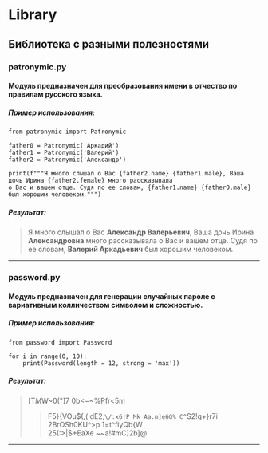 # Library
## Библиотека с разными полезностями
### patronymic.py 
#### Модуль предназначен для преобразования имени в отчество по правилам русского языка.
##### Пример использования:
    from patronymic import Patronymic

    father0 = Patronymic('Аркадий')
    father1 = Patronymic('Валерий')
    father2 = Patronymic('Александр')

    print(f"""Я много слышал о Вас {father2.name} {father1.male}, Ваша дочь Ирина {father2.female} много рассказывала
    о Вас и вашем отце. Судя по ее словам, {father1.name} {father0.male} был хорошим человеком.""")
##### Результат:
>Я много слышал о Вас __Александр Валерьевич__, Ваша дочь Ирина __Александровна__ много рассказывала о 
>Вас и вашем отце. Судя по ее словам, __Валерий Аркадьевич__ был хорошим человеком.
---
### password.py 
#### Модуль предназначен для генерации случайных пароле с вариативным колличеством символом и сложностью.
##### Пример использования:
    from password import Password

    for i in range(0, 10):
        print(Password(length = 12, strong = 'max'))
##### Результат:
>[T$M$W~0("]7
>0b<=~%Pfr<5m
>>F5}{VOu$(,(
>dE2,`\/:x6!P
>Mk_Aa.m]e6G%
>C^`S2!g+}r7i
>2BrOSh0KU^>p
>1=t^fiyQb{W\
>25(:>|$+EaXe
>~~a!#mC]2b]@
---
